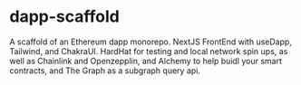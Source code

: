 # dapp-scaffold
A scaffold of an Ethereum dapp monorepo. NextJS FrontEnd with useDapp, Tailwind, and ChakraUI. HardHat for testing and local network spin ups, as well as Chainlink and Openzepplin, and Alchemy to help buidl your smart contracts, and The Graph as a subgraph query api.
